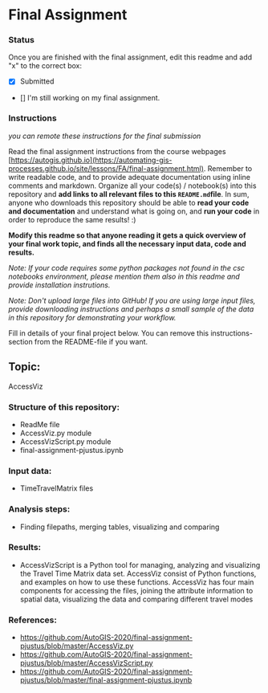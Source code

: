 # Final Assignment

### Status

Once you are finished with the final assignment, edit this readme and add "x" to the correct box:

* [x] Submitted

* [] I'm still working on my final assignment. 


### Instructions

*you can remote these instructions for the final submission*

Read the final assignment instructions from the course webpages [https://autogis.github.io](https://automating-gis-processes.github.io/site/lessons/FA/final-assignment.html). Remember to write readable code, and to provide adequate documentation using inline comments and markdown. Organize all your code(s) / notebook(s) into this repository and **add links to all relevant files to this `README.md`file**. In sum, anyone who downloads this repository should be able to **read your code and documentation** and understand what is going on, and **run your code** in order to reproduce the same results! :) 

**Modify this readme so that anyone reading it gets a quick overview of your final work topic, and finds all the necessary input data, code and results.** 

*Note: If your code requires some python packages not found in the csc notebooks environment, please mention them also in this readme and provide installation instrutions.*

*Note: Don't upload large files into GitHub! If you are using large input files, provide downloading instructions and perhaps a small sample of the data in this repository for demonstrating your workflow.*

Fill in details of your final project below. You can remove this instructions-section from the README-file if you want.

## Topic:
AccessViz

### Structure of this repository:
- ReadMe file
- AccessViz.py module
- AccessVizScript.py module
- final-assignment-pjustus.ipynb 
### Input data:
- TimeTravelMatrix files
### Analysis steps:
- Finding filepaths, merging tables, visualizing and comparing
### Results:
- AccessVizScript is a Python tool for managing, analyzing and visualizing the Travel Time Matrix data set. AccessViz consist of Python functions, and examples on how to use these functions. AccessViz has four main components for accessing the files, joining the attribute information to spatial data, visualizing the data and comparing different travel modes

### References:
- https://github.com/AutoGIS-2020/final-assignment-pjustus/blob/master/AccessViz.py
- https://github.com/AutoGIS-2020/final-assignment-pjustus/blob/master/AccessVizScript.py
- https://github.com/AutoGIS-2020/final-assignment-pjustus/blob/master/final-assignment-pjustus.ipynb


